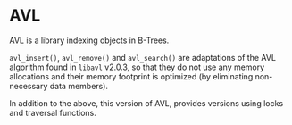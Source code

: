 <!--
title: "AVL"
custom_edit_url: https://github.com/netdata/netdata/edit/master/libnetdata/avl/README.md
sidebar_label: "AVL"
learn_status: "Published"
learn_topic_type: "Tasks"
learn_rel_path: "Developers/libnetdata libraries"
-->

# AVL

AVL is a library indexing objects in B-Trees.

`avl_insert()`, `avl_remove()` and `avl_search()` are adaptations
of the AVL algorithm found in `libavl` v2.0.3, so that they do not
use any memory allocations and their memory footprint is optimized
(by eliminating non-necessary data members).

In addition to the above, this version of AVL, provides versions using locks
and traversal functions.

